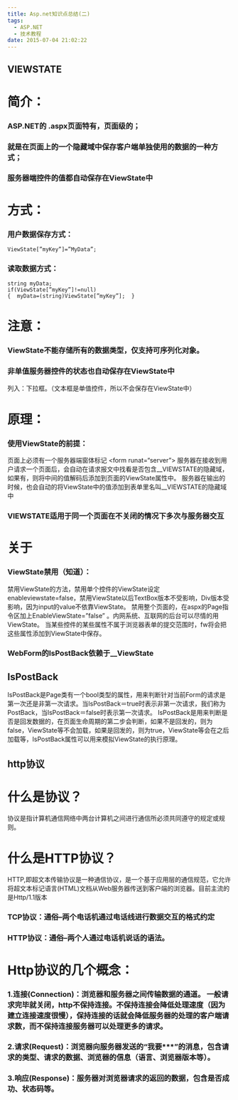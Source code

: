 ```yaml
---
title: Asp.net知识点总结(二)
tags:
  - ASP.NET
  - 技术教程
date: 2015-07-04 21:02:22
---
```


## VIEWSTATE

# 简介： 

### ASP.NET的 .aspx页面特有，页面级的；

### 就是在页面上的一个隐藏域中保存客户端单独使用的数据的一种方式；

### 服务器端控件的值都自动保存在ViewState中
<!--more-->
# 方式：

### 用户数据保存方式：

```
ViewState[”myKey”]=”MyData”;
```

### 读取数据方式：

```
string myData;
if(ViewState[”myKey”]!=null)
{  myData=(string)ViewState[”myKey”];  }
```

# 注意：

### ViewState不能存储所有的数据类型，仅支持可序列化对象。

### 非单值服务器控件的状态也自动保存在ViewState中

列入：下拉框。（文本框是单值控件，所以不会保存在ViewState中）

# 原理：

### 使用ViewState的前提：

页面上必须有一个服务器端窗体标记 &lt;form runat=“server”&gt;
服务器在接收到用户请求一个页面后，会自动在请求报文中找看是否包含__VIEWSTATE的隐藏域，如果有，则将中间的值解码后添加到页面的ViewState属性中。
服务器在输出的时候，也会自动的将ViewState中的值添加到表单里名叫__VIEWSTATE的隐藏域中

### VIEWSTATE适用于同一个页面在不关闭的情况下多次与服务器交互

# 关于

### ViewState禁用（知道）：

禁用ViewState的方法，禁用单个控件的ViewState设定enableviewstate=false，禁用ViewState以后TextBox版本不受影响，Div版本受影响，因为input的value不依靠ViewState。
禁用整个页面的，在aspx的Page指令区加上EnableViewState=”false” 。内网系统、互联网的后台可以尽情的用ViewState。
当某些控件的某些属性不属于浏览器表单的提交范围时，fw将会把这些属性添加到ViewState中保存。

### WebForm的IsPostBack依赖于__ViewState

## IsPostBack

IsPostBack是Page类有一个bool类型的属性，用来判断针对当前Form的请求是第一次还是非第一次请求。当IsPostBack＝true时表示非第一次请求，我们称为PostBack，当IsPostBack＝false时表示第一次请求。
IsPostBack是用来判断是否是回发数据的，在页面生命周期的第二步会判断，如果不是回发的，则为false，ViewState等不会加载，如果是回发的，则为true，ViewState等会在之后加载等，IsPostBack属性可以用来模拟ViewState的执行原理。

## http协议

# 什么是协议？

协议是指计算机通信网络中两台计算机之间进行通信所必须共同遵守的规定或规则。

# 什么是HTTP协议？

HTTP,即超文本传输协议是一种通信协议，是一个基于应用层的通信规范，它允许将超文本标记语言(HTML)文档从Web服务器传送到客户端的浏览器。目前主流的是Http/1.1版本

### TCP协议：通俗–两个电话机通过电话线进行数据交互的格式约定

### HTTP协议：通俗–两个人通过电话机说话的语法。

# Http协议的几个概念：

### 1.连接(Connection)：浏览器和服务器之间传输数据的通道。 一般请求完毕就关闭，http不保持连接。不保持连接会降低处理速度（因为建立连接速度很慢），保持连接的话就会降低服务器的处理的客户端请求数，而不保持连接服务器可以处理更多的请求。

### 2.请求(Request)：浏览器向服务器发送的“我要***”的消息，包含请求的类型、请求的数据、浏览器的信息（语言、浏览器版本等）。

### 3.响应(Response)：服务器对浏览器请求的返回的数据，包含是否成功、状态码等。
